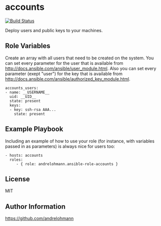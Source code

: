 accounts
=========

[![Build Status](https://travis-ci.org/andrelohmann/ansible-role-accounts.svg?branch=master)](https://travis-ci.org/andrelohmann/ansible-role-accounts)

Deploy users and public keys to your machines.

Role Variables
--------------

Create an array with all users that need to be created on the system. You can set every parameter for the user that is available from http://docs.ansible.com/ansible/user_module.html. Also you can set every parameter (exept "user") for the key that is available from http://docs.ansible.com/ansible/authorized_key_module.html.

    accounts_users:
    - name: __USERNAME__
      uid: __UID__
      state: present
      keys:
      - key: ssh-rsa AAA...
        state: present

Example Playbook
----------------

Including an example of how to use your role (for instance, with variables passed in as parameters) is always nice for users too:

    - hosts: accounts
      roles:
         - { role: andrelohmann.ansible-role-accounts }

License
-------

MIT

Author Information
------------------

https://github.com/andrelohmann
